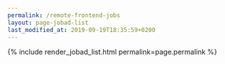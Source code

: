 ```yaml
---
permalink: /remote-frontend-jobs
layout: page-jobad-list
last_modified_at: 2019-09-19T18:35:59+0200
---
```

{% include render_jobad_list.html permalink=page.permalink %}
